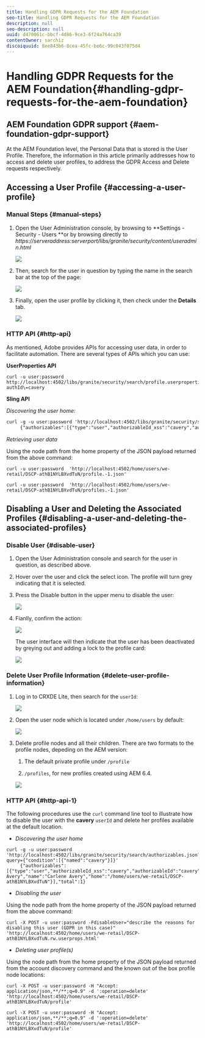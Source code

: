 ```yaml
---
title: Handling GDPR Requests for the AEM Foundation
seo-title: Handling GDPR Requests for the AEM Foundation
description: null
seo-description: null
uuid: d470061c-bbcf-4d86-9ce3-6f24a764ca39
contentOwner: sarchiz
discoiquuid: 8ee843b6-8cea-45fc-be6c-99c043f075d4
---
```


# Handling GDPR Requests for the AEM Foundation{#handling-gdpr-requests-for-the-aem-foundation}

## AEM Foundation GDPR support {#aem-foundation-gdpr-support}

At the AEM Foundation level, the Personal Data that is stored  is  the User Profile. Therefore, the information in this article primarily addresses how to access and delete user profiles, to address the GDPR Access and Delete requests respectively.

## Accessing a User Profile {#accessing-a-user-profile}

### Manual Steps {#manual-steps}

1. Open the User Administration console, by browsing to **Settings - Security - Users **or by browsing directly to *https://serveraddress:serverport/libs/granite/security/content/useradmin.html*

   ![](assets/useradmin2.png)

1. Then, search for the user in question by typing the name in the search bar at the top of the page:

   ![](assets/usersearch.png)

1. Finally, open the user profile by clicking it, then check under the **Details** tab.

   ![](assets/userprofile_small.png)

### HTTP API {#http-api}

As mentioned, Adobe provides APIs for accessing user data, in order to facilitate automation. There are several types of APIs which you can use:

**UserProperties API**

```shell
curl -u user:password http://localhost:4502/libs/granite/security/search/profile.userproperties.json\?authId\=cavery
```

**Sling API**

*Discovering the user home:*

```xml
curl -g -u user:password 'http://localhost:4502/libs/granite/security/search/authorizables.json?query={"condition":[{"named":"cavery"}]}'
     {"authorizables":[{"type":"user","authorizableId_xss":"cavery","authorizableId":"cavery","name_xss":"Carlene Avery","name":"Carlene Avery","home":"/home/users/we-retail/DSCP-athB1NYLBXvdTuN"}],"total":1}
```

*Retrieving user data*

Using the node path from the home property of the JSON payload returned from the above command:

```shell
curl -u user:password  'http://localhost:4502/home/users/we-retail/DSCP-athB1NYLBXvdTuN/profile.-1.json'
```

```shell
curl -u user:password  'http://localhost:4502/home/users/we-retail/DSCP-athB1NYLBXvdTuN/profiles.-1.json'
```

## Disabling a User and Deleting the Associated Profiles {#disabling-a-user-and-deleting-the-associated-profiles}

### Disable User {#disable-user}

1. Open the User Administration console and search for the user in question, as described above.
1. Hover over the user and click the select icon. The profile will turn grey indicating that it is selected.  

1. Press the Disable button in the upper menu to disable the user:

   ![](assets/userdisable.png)

1. Fianlly, confirm the action:

   ![](assets/image2018-2-6_1-40-58.png)

   The user interface will then indicate that the user has been deactivated by greying out and adding a lock to the profile card:

   ![](assets/disableduser.png)

### Delete User Profile Information {#delete-user-profile-information}

1. Log in to CRXDE Lite, then search for the `userId`: 

   ![](assets/image2018-2-6_1-57-11.png)

1. Open the user node which is located under `/home/users` by default:

   ![](assets/image2018-2-6_1-58-25.png)

1. Delete profile nodes and all their children. There are two formats to the profile nodes, depeding on the AEM version:

    1. The default private profile under `/profile`  
    
    1. `/profiles`, for new profiles created using AEM 6.4.

   ![](assets/image2018-2-6_2-0-4.png)

### HTTP API {#http-api-1}

The following procedures use the `curl` command line tool to illustrate how to disable the user with the **cavery** `userId` and delete her profiles available at the default location.

* *Discovering the user home*

```shell
curl -g -u user:password 'http://localhost:4502/libs/granite/security/search/authorizables.json?query={"condition":[{"named":"cavery"}]}'
     {"authorizables":[{"type":"user","authorizableId_xss":"cavery","authorizableId":"cavery","name_xss":"Carlene Avery","name":"Carlene Avery","home":"/home/users/we-retail/DSCP-athB1NYLBXvdTuN"}],"total":1}
```

* *Disabling the user*

Using the node path from the home property of the JSON payload returned from the above command:

```shell
curl -X POST -u user:password -FdisableUser="describe the reasons for disabling this user (GDPR in this case)" 'http://localhost:4502/home/users/we-retail/DSCP-athB1NYLBXvdTuN.rw.userprops.html'
```

* *Deleting user profile(s)*

Using the node path from the home property of the JSON payload returned from the account discovery command and the known out of the box profile node locations:

```shell
curl -X POST -u user:password -H "Accept: application/json,**/**;q=0.9" -d ':operation=delete' 'http://localhost:4502/home/users/we-retail/DSCP-athB1NYLBXvdTuN/profile'
```

```shell
curl -X POST -u user:password -H "Accept: application/json,**/**;q=0.9" -d ':operation=delete' 'http://localhost:4502/home/users/we-retail/DSCP-athB1NYLBXvdTuN/profile'
```

